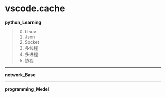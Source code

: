 # vscode.cache
**python_Learning**

> 0. Linux
> 1. Json
> 2. Socket
> 3. 多线程
> 4. 多进程
> 5. 协程

***
**network_Base**
***
**programming_Model**